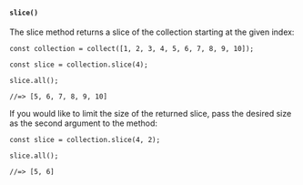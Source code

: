 #### ``slice()``
The slice method returns a slice of the collection starting at the given index:
	
	const collection = collect([1, 2, 3, 4, 5, 6, 7, 8, 9, 10]);
	
	const slice = collection.slice(4);
	
	slice.all();
	
	//=> [5, 6, 7, 8, 9, 10]
	

If you would like to limit the size of the returned slice, pass the desired size as the second argument to the method:
	
	
	const slice = collection.slice(4, 2);
	
	slice.all();
	
	//=> [5, 6]
	